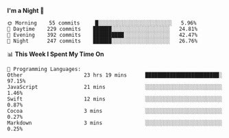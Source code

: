 <!--START_SECTION:waka-->
**I'm a Night 🦉** 

```text
🌞 Morning    55 commits     █░░░░░░░░░░░░░░░░░░░░░░░░   5.96% 
🌆 Daytime    229 commits    ██████░░░░░░░░░░░░░░░░░░░   24.81% 
🌃 Evening    392 commits    ██████████░░░░░░░░░░░░░░░   42.47% 
🌙 Night      247 commits    ██████░░░░░░░░░░░░░░░░░░░   26.76%

```


📊 **This Week I Spent My Time On** 

```text
💬 Programming Languages: 
Other                    23 hrs 19 mins      ████████████████████████░   97.15% 
JavaScript               21 mins             ░░░░░░░░░░░░░░░░░░░░░░░░░   1.46% 
Swift                    12 mins             ░░░░░░░░░░░░░░░░░░░░░░░░░   0.87% 
Cocoa                    3 mins              ░░░░░░░░░░░░░░░░░░░░░░░░░   0.27% 
Markdown                 3 mins              ░░░░░░░░░░░░░░░░░░░░░░░░░   0.25%

```


<!--END_SECTION:waka-->
